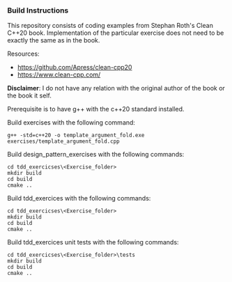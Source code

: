 ### Build Instructions

This repository consists of coding examples from Stephan Roth's Clean C++20 book.
Implementation of the particular exercise does not need to be exactly the same as in the book.

Resources:
* https://github.com/Apress/clean-cpp20
* https://www.clean-cpp.com/

**Disclaimer**: I do not have any relation with the original author of the book or the book it self.

Prerequisite is to have g++ with the c++20 standard installed.

Build exercises with the following command:
```
g++ -std=c++20 -o template_argument_fold.exe exercises/template_argument_fold.cpp
```

Build design_pattern_exercises with the following commands:
```
cd tdd_exercicses\<Exercise_folder>
mkdir build 
cd build
cmake ..
```

Build tdd_exercices with the following commands:
```
cd tdd_exercicses\<Exercise_folder>
mkdir build 
cd build
cmake ..
```

Build tdd_exercices unit tests with the following commands:
```
cd tdd_exercicses\<Exercise_folder>\tests
mkdir build 
cd build
cmake ..
```
